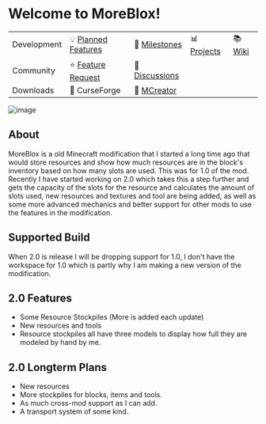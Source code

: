 # Welcome to MoreBlox!
| | | | | |
| --- | --- | --- | --- | --- |
| Development | 💡 [Planned Features](https://github.com/northwesttrees-gaming/MoreBlox/wiki/Planned-Features) | 📆 [Milestones](https://github.com/northwesttrees-gaming/MoreBlox/milestones) | 📊 [Projects](https://github.com/orgs/northwesttrees-gaming/projects/6) | 📚 [Wiki](https://github.com/northwesttrees-gaming/MoreBlox/wiki) |
| Community | ⭐ [Feature Request](https://github.com/northwesttrees-gaming/MoreBlox/discussions/categories/ideas) | 💬 [Discussions](https://github.com/northwesttrees-gaming/MoreBlox/discussions/categories/general) |
| Downloads | 📁 CurseForge | 📁 [MCreator](https://mcreator.net/modification/50261/more-blox-storage-mod) | | |

![image](https://user-images.githubusercontent.com/47284617/217363637-0c3183d4-518d-4838-b879-caef442ca793.png)

## About
MoreBlox is a old Minecraft modification that I started a long time ago that would store resources and show how much resources are in the block's inventory based on how many slots are used. This was for 1.0 of the mod. Recently I have started working on 2.0 which takes this a step further and gets the capacity of the slots for the resource and calculates the amount of slots used, new resources and textures and tool are being added, as well as some more advanced mechanics and better support for other mods to use the features in the modification.

## Supported Build
When 2.0 is release I will be dropping support for 1.0, I don't have the workspace for 1.0 which is partly why I am making a new version of the modification.

## 2.0 Features
- Some Resource Stockpiles (More is added each update)
- New resources and tools
- Resource stockpiles all have three models to display how full they are modeled by hand by me.

## 2.0 Longterm Plans
- New resources
- More stockpiles for blocks, items and tools.
- As much cross-mod support as I can add.
- A transport system of some kind.
